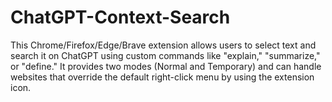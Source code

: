 # ChatGPT-Context-Search
This Chrome/Firefox/Edge/Brave extension allows users to select text and search it on ChatGPT using custom commands like "explain," "summarize," or "define." It provides two modes (Normal and Temporary) and can handle websites that override the default right-click menu by using the extension icon.
